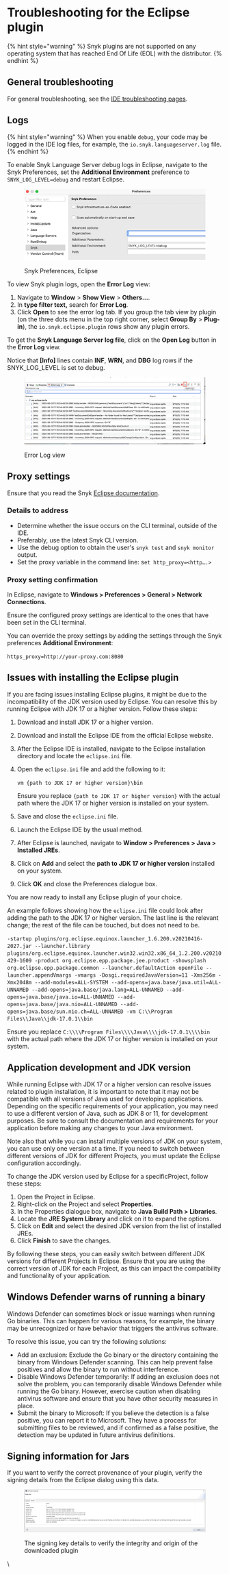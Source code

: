 # Troubleshooting for the Eclipse plugin

{% hint style="warning" %}
Snyk plugins are not supported on any operating system that has reached End Of Life (EOL) with the distributor.&#x20;
{% endhint %}

## General troubleshooting

For general troubleshooting, see the [IDE troubleshooting pages](../troubleshooting-ides/).

## Logs

{% hint style="warning" %}
When you enable `debug`, your code may be logged in the IDE log files, for example, the `io.snyk.languageserver.log` file.
{% endhint %}

To enable Snyk Language Server debug logs in Eclipse, navigate to the Snyk Preferences, set the **Additional Environment** preference to `SNYK_LOG_LEVEL=debug` and restart Eclipse.

<figure><img src="../../../.gitbook/assets/image (165).png" alt=""><figcaption><p>Snyk Preferences, Eclipse</p></figcaption></figure>

To view Snyk plugin logs, open the **Error Log** view:

1. Navigate to **Window** > **Show View** > **Others...**.
2. In **type filter text,** search for **Error Log**.
3. Click **Open** to see the error log tab. If you group the tab view by plugin (on the three dots menu in the top right corner, select **Group By** > **Plug-in**), the `io.snyk.eclipse.plugin` rows show any plugin errors.

To get the **Snyk Language Server log file**, click on the **Open Log** button in the **Error Log** view.

Notice that **\[Info]** lines contain **INF**, **WRN**, and **DBG** log rows if the SNYK\_LOG\_LEVEL is set to debug.

<figure><img src="../../../.gitbook/assets/image (166).png" alt=""><figcaption><p>Error Log view</p></figcaption></figure>

## Proxy settings

Ensure that you read the Snyk [Eclipse documentation](./).

### &#x20;Details to address

* Determine whether the issue occurs on the CLI terminal, outside of the IDE.
* Preferably, use the latest Snyk CLI version.
* Use the debug option to obtain the user's `snyk test` and `snyk monitor` output.
* Set the proxy variable in the command line: s`et http_proxy=<http….>`

### &#x20;Proxy setting confirmation

In Eclipse, navigate to **Windows > Preferences > General > Network Connections**.

Ensure the configured proxy settings are identical to the ones that have been set in the CLI terminal.

You can override the proxy settings by adding the settings through the Snyk preferences **Additional Environment**:

`https_proxy=http://your-proxy.com:8080`

## Issues with installing the Eclipse plugin

If you are facing issues installing Eclipse plugins, it might be due to the incompatibility of the JDK version used by Eclipse. You can resolve this by running Eclipse with JDK 17 or a higher version. Follow these steps:

1. Download and install JDK 17 or a higher version.
2. Download and install the Eclipse IDE from the official Eclipse website.
3. After the Eclipse IDE is installed, navigate to the Eclipse installation directory and locate the `eclipse.ini` file.
4.  Open the `eclipse.ini` file and add the following to it:

    `vm {path to JDK 17 or higher version}\bin`

    Ensure you replace `{path to JDK 17 or higher version}` with the actual path where the JDK 17 or higher version is installed on your system.
5. Save and close the `eclipse.ini` file.
6. Launch the Eclipse IDE by the usual method.
7. After Eclipse is launched, navigate to **Window > Preferences > Java > Installed JREs**.
8. Click on **Add** and select the **path to JDK 17 or higher version** installed on your system.
9. Click **OK** and close the Preferences dialogue box.

You are now ready to install any Eclipse plugin of your choice.

An example follows showing how the `eclipse.ini` file could look after adding the path to the JDK 17 or higher version. The last line is the relevant change; the rest of the file can be touched, but does not need to be.

`-startup plugins/org.eclipse.equinox.launcher_1.6.200.v20210416-2027.jar --launcher.library plugins/org.eclipse.equinox.launcher.win32.win32.x86_64_1.2.200.v20210429-1609 -product org.eclipse.epp.package.jee.product -showsplash org.eclipse.epp.package.common --launcher.defaultAction openFile --launcher.appendVmargs -vmargs -Dosgi.requiredJavaVersion=11 -Xms256m -Xmx2048m --add-modules=ALL-SYSTEM --add-opens=java.base/java.util=ALL-UNNAMED --add-opens=java.base/java.lang=ALL-UNNAMED --add-opens=java.base/java.io=ALL-UNNAMED --add-opens=java.base/java.nio=ALL-UNNAMED --add-opens=java.base/sun.nio.ch=ALL-UNNAMED -vm C:\\Program Files\\Java\\jdk-17.0.1\\bin`

Ensure you replace `C:\\\\Program Files\\\\Java\\\\jdk-17.0.1\\\\bin` with the actual path where the JDK 17 or higher version is installed on your system.

## Application development and JDK version <a href="#application-development" id="application-development"></a>

While running Eclipse with JDK 17 or a higher version can resolve issues related to plugin installation, it is important to note that it may not be compatible with all versions of Java used for developing applications. Depending on the specific requirements of your application, you may need to use a different version of Java, such as JDK 8 or 11, for development purposes. Be sure to consult the documentation and requirements for your application before making any changes to your Java environment.

Note also that while you can install multiple versions of JDK on your system, you can use only one version at a time. If you need to switch between different versions of JDK for different Projects, you must update the Eclipse configuration accordingly.

To change the JDK version used by Eclipse for a specificProject, follow these steps:

1. Open the Project in Eclipse.
2. Right-click on the Project and select **Properties**.
3. In the Properties dialogue box, navigate to J**ava Build Path > Libraries**.
4. Locate the **JRE System Library** and click on it to expand the options.
5. Click on **Edit** and select the desired JDK version from the list of installed JREs.
6. Click **Finish** to save the changes.

By following these steps, you can easily switch between different JDK versions for different Projects in Eclipse. Ensure that you are using the correct version of JDK for each Project, as this can impact the compatibility and functionality of your application.

## Windows Defender warns of running a binary

Windows Defender can sometimes block or issue warnings when running Go binaries. This can happen for various reasons, for example, the binary may be unrecognized or have behavior that triggers the antivirus software.

To resolve this issue, you can try the following solutions:

* Add an exclusion: Exclude the Go binary or the directory containing the binary from Windows Defender scanning. This can help prevent false positives and allow the binary to run without interference.
* Disable Windows Defender temporarily: If adding an exclusion does not solve the problem, you can temporarily disable Windows Defender while running the Go binary. However, exercise caution when disabling antivirus software and ensure that you have other security measures in place.
* Submit the binary to Microsoft: If you believe the detection is a false positive, you can report it to Microsoft. They have a process for submitting files to be reviewed, and if confirmed as a false positive, the detection may be updated in future antivirus definitions.

## **Signing information for Jars**

If you want to verify the correct provenance of your plugin, verify the signing details from the Eclipse dialog using this data.

<figure><img src="../../../.gitbook/assets/image (23).png" alt="The signing key details to verify the integrity and origin of the download plugin"><figcaption><p>The signing key details to verify the integrity and origin of the downloaded plugin</p></figcaption></figure>

\
